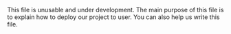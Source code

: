 This file is unusable and under development.
The main purpose of this file is to explain how to deploy our project to user.
You can also help us write this file.